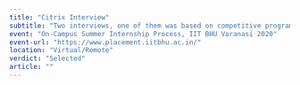 ```yaml
---
title: "Citrix Interview"
subtitle: "Two interviews, one of them was based on competitive programming, and another one was HR related and basic data structure"
event: "On-Campus Summer Internship Process, IIT BHU Varanasi 2020"
event-url: "https://www.placement.iitbhu.ac.in/"
location: "Virtual/Remote"
verdict: "Selected"
article: ""
---
```

